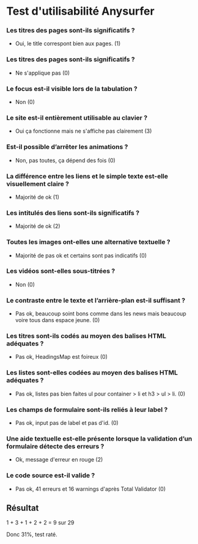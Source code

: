 # Test d'utilisabilité Anysurfer

### Les titres des pages sont-ils significatifs ?

- Oui, le title correspont bien aux pages. (1)

### Les titres des pages sont-ils significatifs ?

- Ne s'applique pas (0)

### Le focus est-il visible lors de la tabulation ?

- Non (0)

### Le site est-il entièrement utilisable au clavier ?

- Oui ça fonctionne mais ne s'affiche pas clairement (3)

### Est-il possible d’arrêter les animations ?

- Non, pas toutes, ça dépend des fois (0)

### La différence entre les liens et le simple texte est-elle visuellement claire ?

- Majorité de ok (1)

### Les intitulés des liens sont-ils significatifs ?

- Majorité de ok (2)

### Toutes les images ont-elles une alternative textuelle ?

- Majorité de pas ok et certains sont pas indicatifs (0)

### Les vidéos sont-elles sous-titrées ?

- Non (0)

### Le contraste entre le texte et l’arrière-plan est-il suffisant ?

- Pas ok, beaucoup soint bons comme dans les news mais beaucoup voire tous dans espace jeune. (0)

### Les titres sont-ils codés au moyen des balises HTML adéquates ?

- Pas ok, HeadingsMap est foireux (0)

### Les listes sont-elles codées au moyen des balises HTML adéquates ?

- Pas ok, listes pas bien faites ul pour container > li et h3 > ul > li. (0)

### Les champs de formulaire sont-ils reliés à leur label ?

- Pas ok, input pas de label et pas d'id. (0)

### Une aide textuelle est-elle présente lorsque la validation d’un formulaire détecte des erreurs ?

- Ok, message d'erreur en rouge (2)

### Le code source est-il valide ?

- Pas ok, 41 erreurs et 16 warnings d'après Total Validator (0)

## Résultat

 1 + 3 + 1 + 2 + 2 = 9 sur 29
 
Donc 31%, test raté.